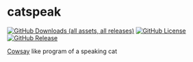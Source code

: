 # catspeak
[![GitHub Downloads (all assets, all releases)](https://img.shields.io/github/downloads/SchweGELBin/catspeak/total)](https://github.com/SchweGELBin/catspeak/releases)
[![GitHub License](https://img.shields.io/github/license/SchweGELBin/catspeak)](./LICENSE)
[![GitHub Release](https://img.shields.io/github/v/release/SchweGELBin/catspeak)](https://github.com/SchweGELBin/catspeak/releases/latest)

[Cowsay](https://github.com/piuccio/cowsay) like program of a speaking cat
